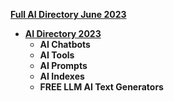 [**Full AI Directory June 2023**](https://github.com/6rz6/AI-Directory-2023/releases/tag/chatgpt)

   * [**AI Directory 2023**](https://github.com/6rz6/RzWiki/wiki/AI-Directory-2023-%F0%9F%A4%96)
       - **AI Chatbots**    
       - **AI Tools**            
       - **AI Prompts**            
       - **AI Indexes**
       - **FREE LLM AI Text Generators**

